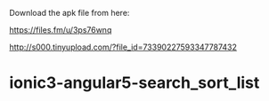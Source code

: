 Download the apk file from here:

https://files.fm/u/3ps76wnq

http://s000.tinyupload.com/?file_id=73390227593347787432


# ionic3-angular5-search_sort_list

